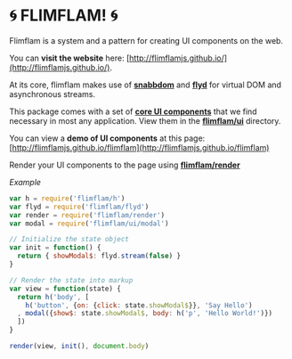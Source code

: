 
# :cyclone: FLIMFLAM! :cyclone:

Flimflam is a system and a pattern for creating UI components on the web.

You can **visit the website** here: [http://flimflamjs.github.io/](http://flimflamjs.github.io/).

At its core, flimflam makes use of **[snabbdom](/h)** and **[flyd](/flyd)** for virtual DOM and asynchronous streams.

This package comes with a set of **[core UI components](/ui)** that we find necessary in most any application. View them in the **[flimflam/ui](/ui)** directory.

You can view a **demo of UI components** at this page: [http://flimflamjs.github.io/flimflam](http://flimflamjs.github.io/flimflam)

Render your UI components to the page using **[flimflam/render](/render)**

_Example_

```js
var h = require('flimflam/h')
var flyd = require('flimflam/flyd')
var render = require('flimflam/render')
var modal = require('flimflam/ui/modal')

// Initialize the state object
var init = function() {
  return { showModal$: flyd.stream(false) }
}

// Render the state into markup
var view = function(state) {
  return h('body', [
    h('button', {on: {click: state.showModal$}}, 'Say Hello')
  , modal({show$: state.showModal$, body: h('p', 'Hello World!')})
  ])
}

render(view, init(), document.body)
```
